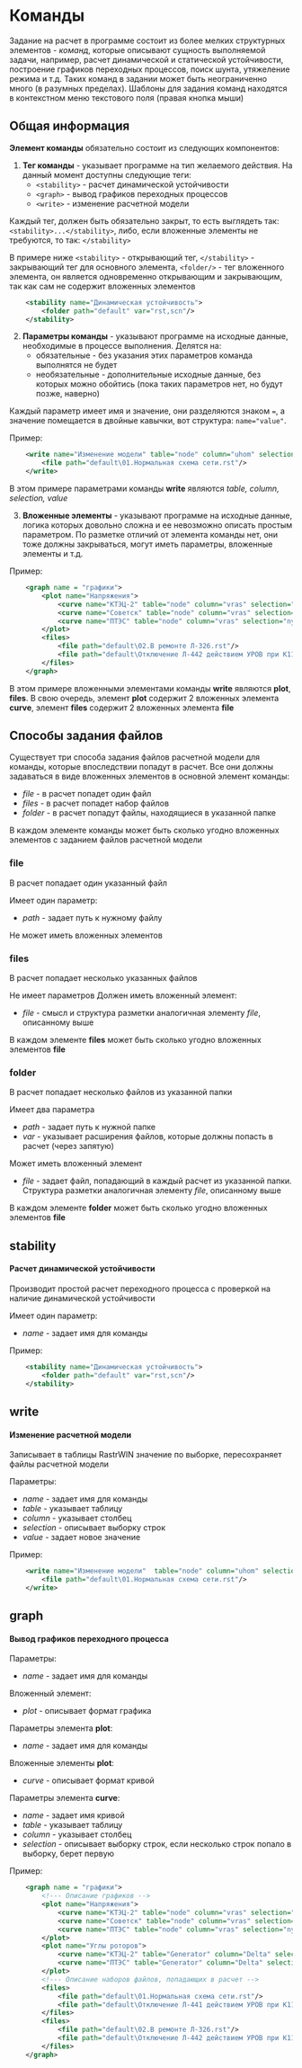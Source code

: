 # Команды

Задание на расчет в программе состоит из более мелких структурных элементов - *команд*, которые описывают сущность выполняемой задачи, например, расчет динамической и статической устойчивости, построение графиков переходных процессов, поиск шунта, утяжеление режима и т.д. Таких команд в задании может быть неограниченно много (в разумных пределах). Шаблоны для задания команд находятся в контекстном меню текстового поля (правая кнопка мыши)

## Общая информация

**Элемент команды** обязательно состоит из следующих компонентов:
1. **Тег команды** - указывает программе на тип желаемого действия. На данный момент доступны следующие теги: 
   + `<stability>` - расчет динамической устойчивости
   + `<graph>` - вывод графиков переходных процессов
   + `<write>` - изменение расчетной модели   

Каждый тег, должен быть обязательно закрыт, то есть выглядеть так: `<stability>...</stability>`, либо, если вложенные элементы не требуются, то так: `</stability>`

В примере ниже `<stability>` - открывающий тег, `</stability>` - закрывающий тег для основного элемента, `<folder/>` - тег вложенного элемента, он является одновременно открывающим и закрывающим, так как сам не содержит вложенных элементов
```xml
	<stability name="Динамическая устойчивость">
		<folder path="default" var="rst,scn"/>
	</stability>
```

2. **Параметры команды** - указывают программе на исходные данные, необходимые в процессе выполнения. Делятся на:
   + обязательные - без указания этих параметров команда выполнятся не будет
   + необязательные - дополнительные исходные данные, без которых можно обойтись (пока таких параметров нет, но будут позже, наверно)

Каждый параметр имеет имя и значение, они разделяются знаком `=`, а значение помещается в двойные кавычки, вот структура: `name="value"`. 

Пример: 
```xml
	<write name="Изменение модели" table="node" column="uhom" selection="uhom=110" value="115">
		<file path="default\01.Нормальная схема сети.rst"/>
	</write>
```
В этом примере параметрами команды **write** являются *table, column, selection, value*

3. **Вложенные элементы** - указывают программе на исходные данные, логика которых довольно сложна и ее невозможно описать простым параметром. По разметке отличий от элемента команды нет, они тоже должны закрываться, могут иметь параметры, вложенные элементы и т.д.

Пример: 
```xml
	<graph name = "графики">
		<plot name="Напряжения">
			<curve name="КТЭЦ-2" table="node" column="vras" selection="ny=301"/>
			<curve name="Советск" table="node" column="vras" selection="ny=40707301"/>
			<curve name="ПТЭС" table="node" column="vras" selection="ny=40707260"/>
		</plot>
		<files>
			<file path="default\02.В ремонте Л-326.rst"/>
			<file path="default\Отключение Л-442 действием УРОВ при К11 с отказом ВЛ-442.scn"/>
		</files>
	</graph>
```
В этом примере вложенными элементами команды **write** являются **plot**, **files**. В свою очередь, элемент **plot** содержит 2 вложенных элемента **curve**, элемент **files** содержит 2 вложенных элемента **file**

## Способы задания файлов

Существует три способа задания файлов расчетной модели для команды, которые впоследствии попадут в расчет. Все они должны задаваться в виде вложенных элементов в основной элемент команды:
   + *file* - в расчет попадет один файл
   + *files* - в расчет попадет набор файлов
   + *folder* - в расчет попадут файлы, находящиеся в указанной папке
   
В каждом элементе команды может быть сколько угодно вложенных элементов с заданием файлов расчетной модели

### file
В расчет попадает один указанный файл

Имеет один параметр:
   + *path* - задает путь к нужному файлу

Не может иметь вложенных элементов

### files
В расчет попадает несколько указанных файлов

Не имеет параметров
Должен иметь вложенный элемент:
   + *file* - смысл и структура разметки аналогичная элементу *file*, описанному выше
   
В каждом элементе **files** может быть сколько угодно вложенных элементов **file**

### folder
В расчет попадает несколько файлов из указанной папки

Имеет два параметра
   + *path* - задает путь к нужной папке
   + *var* - указывает расширения файлов, которые должны попасть в расчет (через запятую)
   
Может иметь вложенный элемент

   + *file* - задает файл, попадающий в каждый расчет из указанной папки. Структура разметки аналогичная элементу *file*, описанному выше
   
В каждом элементе **folder** может быть сколько угодно вложенных элементов **file**

## stability
#### Расчет динамической устойчивости
Производит простой расчет переходного процесса с проверкой на наличие динамической устойчивости

Имеет один параметр:
   + *name* - задает имя для команды

Пример:
```xml
	<stability name="Динамическая устойчивость">
		<folder path="default" var="rst,scn"/>
	</stability>
```  
## write
#### Изменение расчетной модели
Записывает в таблицы RastrWIN значение по выборке, пересохраняет файлы расчетной модели

Параметры:
   + *name* - задает имя для команды
   + *table* - указывает таблицу
   + *column* - указывает столбец
   + *selection* - описывает выборку строк
   + *value* - задает новое значение
   
Пример:
```xml
	<write name="Изменение модели"	table="node" column="uhom" selection="uhom=110"	value="115">
		<file path="default\01.Нормальная схема сети.rst"/>
	</write>
```  
## graph
#### Вывод графиков переходного процесса

Параметры:
   + *name* - задает имя для команды
   
Вложенный элемент:
   + *plot* - описывает формат графика
   
Параметры элемента **plot**:
   + *name* - задает имя для команды
   
Вложенные элементы **plot**: 
   + *curve* - описывает формат кривой
   
Параметры элемента **curve**:  
   + *name* - задает имя кривой
   + *table* - указывает таблицу
   + *column* - указывает столбец
   + *selection* - описывает выборку строк, если несколько строк попало в выборку, берет первую
   
Пример:
```xml
	<graph name = "графики">
		<!--- Описание графиков -->
		<plot name="Напряжения">
			<curve name="КТЭЦ-2" table="node" column="vras" selection="ny=301"/>
			<curve name="Советск" table="node" column="vras" selection="ny=40707301"/>
			<curve name="ПТЭС" table="node" column="vras" selection="ny=40707260"/>
		</plot>
		<plot name="Углы роторов">
			<curve name="КТЭЦ-2" table="Generator" column="Delta" selection="Num=40707602"/>
			<curve name="ПТЭС" table="Generator" column="Delta" selection="Num=40707262"/>
		</plot>
		<!--- Описание наборов файлов, попадающих в расчет -->		
		<files>
			<file path="default\01.Нормальная схема сети.rst"/>
			<file path="default\Отключение Л-441 действием УРОВ при К11 с отказом ВЛ-441.scn"/>
		</files>
		<files>
			<file path="default\02.В ремонте Л-326.rst"/>
			<file path="default\Отключение Л-442 действием УРОВ при К11 с отказом ВЛ-442.scn"/>
		</files>
	</graph>
```  
